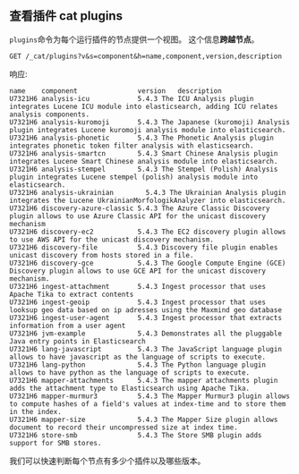 ## 查看插件 cat plugins

`plugins`命令为每个运行插件的节点提供一个视图。 这个信息**跨越节点**。    
    
    GET /_cat/plugins?v&s=component&h=name,component,version,description

响应:
    
    
    name    component               version   description
    U7321H6 analysis-icu            5.4.3 The ICU Analysis plugin integrates Lucene ICU module into elasticsearch, adding ICU relates analysis components.
    U7321H6 analysis-kuromoji       5.4.3 The Japanese (kuromoji) Analysis plugin integrates Lucene kuromoji analysis module into elasticsearch.
    U7321H6 analysis-phonetic       5.4.3 The Phonetic Analysis plugin integrates phonetic token filter analysis with elasticsearch.
    U7321H6 analysis-smartcn        5.4.3 Smart Chinese Analysis plugin integrates Lucene Smart Chinese analysis module into elasticsearch.
    U7321H6 analysis-stempel        5.4.3 The Stempel (Polish) Analysis plugin integrates Lucene stempel (polish) analysis module into elasticsearch.
    U7321H6 analysis-ukrainian        5.4.3 The Ukrainian Analysis plugin integrates the Lucene UkrainianMorfologikAnalyzer into elasticsearch.
    U7321H6 discovery-azure-classic 5.4.3 The Azure Classic Discovery plugin allows to use Azure Classic API for the unicast discovery mechanism
    U7321H6 discovery-ec2           5.4.3 The EC2 discovery plugin allows to use AWS API for the unicast discovery mechanism.
    U7321H6 discovery-file          5.4.3 Discovery file plugin enables unicast discovery from hosts stored in a file.
    U7321H6 discovery-gce           5.4.3 The Google Compute Engine (GCE) Discovery plugin allows to use GCE API for the unicast discovery mechanism.
    U7321H6 ingest-attachment       5.4.3 Ingest processor that uses Apache Tika to extract contents
    U7321H6 ingest-geoip            5.4.3 Ingest processor that uses looksup geo data based on ip adresses using the Maxmind geo database
    U7321H6 ingest-user-agent       5.4.3 Ingest processor that extracts information from a user agent
    U7321H6 jvm-example             5.4.3 Demonstrates all the pluggable Java entry points in Elasticsearch
    U7321H6 lang-javascript         5.4.3 The JavaScript language plugin allows to have javascript as the language of scripts to execute.
    U7321H6 lang-python             5.4.3 The Python language plugin allows to have python as the language of scripts to execute.
    U7321H6 mapper-attachments      5.4.3 The mapper attachments plugin adds the attachment type to Elasticsearch using Apache Tika.
    U7321H6 mapper-murmur3          5.4.3 The Mapper Murmur3 plugin allows to compute hashes of a field's values at index-time and to store them in the index.
    U7321H6 mapper-size             5.4.3 The Mapper Size plugin allows document to record their uncompressed size at index time.
    U7321H6 store-smb               5.4.3 The Store SMB plugin adds support for SMB stores.

我们可以快速判断每个节点有多少个插件以及哪些版本。